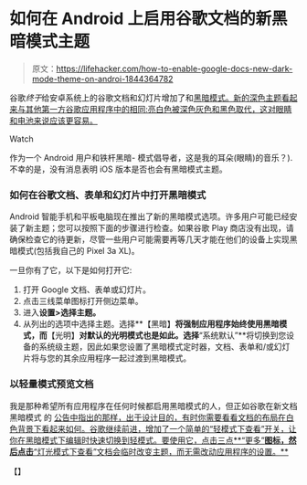# 如何在 Android 上启用谷歌文档的新黑暗模式主题

> 原文：<https://lifehacker.com/how-to-enable-google-docs-new-dark-mode-theme-on-androi-1844364782>

谷歌*终于*给安卓系统上的谷歌文档和幻灯片增加了和[黑暗模式。新的深色主题看起来与其他第一方谷歌应用程序中的相同:亮白色被深色灰色和黑色取代，这对眼睛和电池来说应该更容易。](https://gsuiteupdates.googleblog.com/2020/07/dark-theme-google-docs-sheets-slides-.html)

Watch

作为一个 Android 用户和铁杆黑暗- 模式倡导者，这是我的耳朵(眼睛)的音乐？).不幸的是，没有消息表明 iOS 版本是否也会有黑暗模式主题。

### **如何在谷歌文档、表单和幻灯片中打开黑暗模式**

Android 智能手机和平板电脑现在推出了新的黑暗模式选项。许多用户可能已经安装了新主题；您可以按照下面的步骤进行检查。如果谷歌 Play 商店没有出现，请确保检查它的待更新，尽管一些用户可能需要再等几天才能在他们的设备上实现黑暗模式(包括我自己的 Pixel 3a XL)。

一旦你有了它，以下是如何打开它:

1.  打开 Google 文档、表单或幻灯片。
2.  点击三线菜单图标打开侧边菜单。
3.  进入**设置>选择主题。**
4.  从列出的选项中选择主题。选择**【黑暗】**将强制应用程序始终使用黑暗模式，而**【光明】**对默认的光明模式也是如此。选择**“系统默认”**将切换到您设备的系统级主题，因此如果您设置了黑暗模式定时器，文档、表单和/或幻灯片将与您的其余应用程序一起过渡到黑暗模式。

### 以轻量模式预览文档

我是那种希望所有应用程序在任何时候都启用黑暗模式的人，但正如谷歌在新文档黑暗模式 的 [公告中指出的那样，出于设计目的，有时你需要看看文档的布局在白色背景下看起来如何。谷歌继续前进，增加了一个简单的“轻模式下查看”开关，让你在黑暗模式下编辑时快速切换到轻模式。要使用它，点击三点**“更多”**图标，然后点击**“灯光模式下查看”文档会临时改变主题，而无需改动应用程序的设置。**](https://gsuiteupdates.googleblog.com/2020/07/dark-theme-google-docs-sheets-slides-.html) 

【[](https://www.cnet.com/how-to/dark-mode-is-coming-to-google-docs-sheets-slides-for-android-how-to-turn-it-on/)】